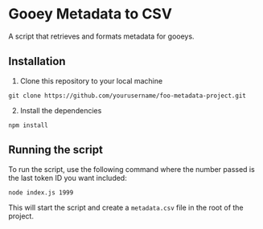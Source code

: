 # Gooey Metadata to CSV

A script that retrieves and formats metadata for gooeys.

## Installation

1. Clone this repository to your local machine

`git clone https://github.com/yourusername/foo-metadata-project.git`

2. Install the dependencies

`npm install`

## Running the script

To run the script, use the following command where the number passed is the last token ID you want included:

`node index.js 1999`

This will start the script and create a `metadata.csv` file in the root of the project.
